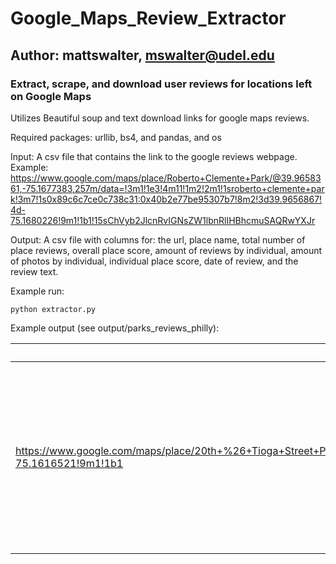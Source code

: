# Google_Maps_Review_Extractor
## Author: mattswalter, mswalter@udel.edu

### Extract, scrape, and download user reviews for locations left on Google Maps

Utilizes Beautiful soup and text download links for google maps reviews.

Required packages: urllib, bs4, and pandas, and os

Input: A csv file that contains the link to the google reviews webpage.
Example: https://www.google.com/maps/place/Roberto+Clemente+Park/@39.9658361,-75.1677383,257m/data=!3m1!1e3!4m11!1m2!2m1!1sroberto+clemente+park!3m7!1s0x89c6c7ce0c738c31:0x40b2e77be95307b7!8m2!3d39.9656867!4d-75.1680226!9m1!1b1!15sChVyb2JlcnRvIGNsZW1lbnRlIHBhcmuSAQRwYXJr

Output: A csv file with columns for: the url, place name, total number of place reviews, overall place score, amount of reviews by individual, amount of photos by individual, individual place score, date of review, and the review text.



Example run:

  `python extractor.py`
  
  
Example output (see output/parks_reviews_philly):

| url | place_name  | place_score  | num_reviews | user_num_reviews  | user_num_photos  | time  | score  |text  |
| --- | ----------- | ------------ | ----------- | ----------------- | ---------------- |------ | ------ | ---- |
| https://www.google.com/maps/place/20th+%26+Tioga+Street+Park/@40.007803,-75.1616521,562m/data=!3m1!1e3!4m7!3m6!1s0x89c6b80495188afb:0x3012bf09959f9def!8m2!3d40.007803!4d-75.1616521!9m1!1b1 | 20th & Tioga Street Park | 4.2 | 43 | 63 | - | 3 months ago | 5 | Beautiful community garden space in the neighborhood that I grew up in. Happily donated organic collard green seedlings to this space  Please support this space. |
